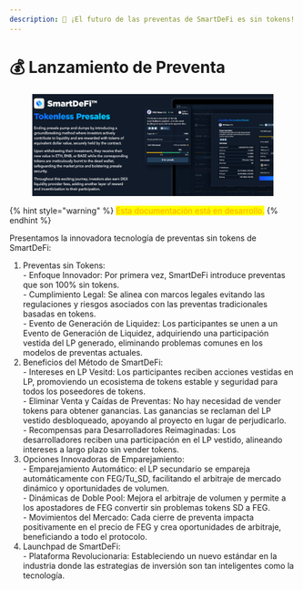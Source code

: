 ```yaml
---
description: 🚀 ¡El futuro de las preventas de SmartDeFi es sin tokens!
---
```


# 💰 Lanzamiento de Preventa

<figure><img src="../../../.gitbook/assets/Screenshot_15 (1).png" alt=""><figcaption></figcaption></figure>

{% hint style="warning" %}
<mark style="color:orange;">Esta documentación está en desarrollo.</mark>
{% endhint %}

Presentamos la innovadora tecnología de preventas sin tokens de SmartDeFi:

1. Preventas sin Tokens: \
   \- Enfoque Innovador: Por primera vez, SmartDeFi introduce preventas que son 100% sin tokens. \
   \- Cumplimiento Legal: Se alinea con marcos legales evitando las regulaciones y riesgos asociados con las preventas tradicionales basadas en tokens. \
   \- Evento de Generación de Liquidez: Los participantes se unen a un Evento de Generación de Liquidez, adquiriendo una participación vestida del LP generado, eliminando problemas comunes en los modelos de preventas actuales.
2. Beneficios del Método de SmartDeFi: \
   \- Intereses en LP Vesitd: Los participantes reciben acciones vestidas en LP, promoviendo un ecosistema de tokens estable y seguridad para todos los poseedores de tokens. \
   \- Eliminar Venta y Caídas de Preventas: No hay necesidad de vender tokens para obtener ganancias. Las ganancias se reclaman del LP vestido desbloqueado, apoyando al proyecto en lugar de perjudicarlo. \
   \- Recompensas para Desarrolladores Reimaginadas: Los desarrolladores reciben una participación en el LP vestido, alineando intereses a largo plazo sin vender tokens.
3. Opciones Innovadoras de Emparejamiento: \
   \- Emparejamiento Automático: el LP secundario se empareja automáticamente con FEG/Tu\_SD, facilitando el arbitraje de mercado dinámico y oportunidades de volumen. \
   \- Dinámicas de Doble Pool: Mejora el arbitraje de volumen y permite a los apostadores de FEG convertir sin problemas tokens SD a FEG. \
   \- Movimientos del Mercado: Cada cierre de preventa impacta positivamente en el precio de FEG y crea oportunidades de arbitraje, beneficiando a todo el protocolo.
4. Launchpad de SmartDeFi: \
   \- Plataforma Revolucionaria: Estableciendo un nuevo estándar en la industria donde las estrategias de inversión son tan inteligentes como la tecnología.